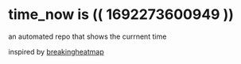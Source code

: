 # time_now is (( 1692273600949 ))

an automated repo that shows the currnent time

inspired by [breakingheatmap](https://github.com/breakingheatmap/breakingheatmap)